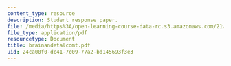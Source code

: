 ```yaml
---
content_type: resource
description: Student response paper.
file: /media/https%3A/open-learning-course-data-rc.s3.amazonaws.com/21w-765j-interactive-and-non-linear-narrative-theory-and-practice-spring-2004/24ca00f0dc417c0977a2bd145693f3e3_brainandetalcomt.pdf
file_type: application/pdf
resourcetype: Document
title: brainandetalcomt.pdf
uid: 24ca00f0-dc41-7c09-77a2-bd145693f3e3
---
```

